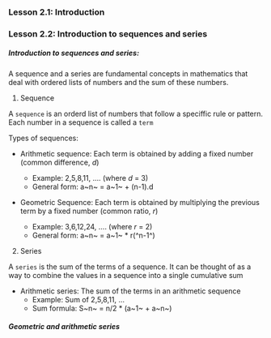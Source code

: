 ### Lesson 2.1: Introduction

### Lesson 2.2: Introduction to sequences and series

<h5>Introduction to sequences and series:</h5>

A sequence and a series are fundamental concepts in mathematics that deal with ordered lists of numbers and the sum of these numbers.

1. Sequence

A `sequence` is an orderd list of numbers that follow a speciffic rule or pattern. Each number in a sequence is called a `term`

Types of sequences:

- Arithmetic sequence: Each term is obtained by adding a fixed number (common difference, _d_)

  - Example: 2,5,8,11, .... (where _d_ = 3)
  - General form: a~n~ = a~1~ + (n-1).d

- Geometric Sequence: Each term is obtained by multiplying the previous term by a fixed number (common ratio, _r_)

  - Example: 3,6,12,24, .... (where _r_ = 2)
  - General form: a~n~ = a~1~ \* r(^n-1^)

2. Series

A `series` is the sum of the terms of a sequence. It can be thought of as a way to combine the values in a sequence into a single cumulative sum

- Arithmetic series: The sum of the terms in an arithmetic sequence
  - Example: Sum of 2,5,8,11, ...
  - Sum formula: S~n~ = n/2 \* (a~1~ + a~n~)

<h5>Geometric and arithmetic series</h5>
